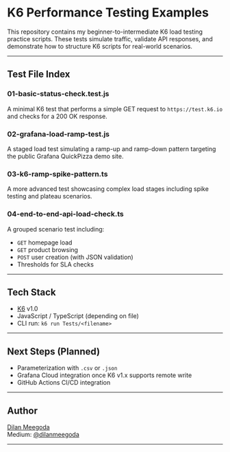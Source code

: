 # K6 Performance Testing Examples

This repository contains my beginner-to-intermediate K6 load testing practice scripts. These tests simulate traffic, validate API responses, and demonstrate how to structure K6 scripts for real-world scenarios.

---

## Test File Index

### 01-basic-status-check.test.js
A minimal K6 test that performs a simple GET request to `https://test.k6.io` and checks for a 200 OK response.

### 02-grafana-load-ramp-test.js
A staged load test simulating a ramp-up and ramp-down pattern targeting the public Grafana QuickPizza demo site.

### 03-k6-ramp-spike-pattern.ts
A more advanced test showcasing complex load stages including spike testing and plateau scenarios.

### 04-end-to-end-api-load-check.ts
A grouped scenario test including:
- `GET` homepage load
- `GET` product browsing
- `POST` user creation (with JSON validation)
- Thresholds for SLA checks

---

## Tech Stack

- [K6](https://k6.io/) v1.0
- JavaScript / TypeScript (depending on file)
- CLI run: `k6 run Tests/<filename>`

---

## Next Steps (Planned)

- Parameterization with `.csv` or `.json`
- Grafana Cloud integration once K6 v1.x supports remote write
- GitHub Actions CI/CD integration

---

## Author

[Dilan Meegoda](https://www.linkedin.com/in/dilan-meegoda/)  
Medium: [@dilanmeegoda](https://medium.com/@dilanmeegodavithana)

---


